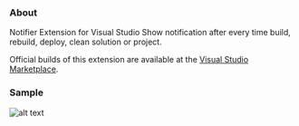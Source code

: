 ### About
Notifier Extension for Visual Studio
Show notification after every time build, rebuild, deploy, clean solution or project.

Official builds of this extension are available at the [Visual Studio Marketplace](https://marketplace.visualstudio.com/items?itemName=nb-duong.49B2EFA7-42A7-4C91-B013-19CD11788F94).

### Sample
![alt text](https://github.com/nbduong/Notifier/blob/main/art/sample.gif "Logo Title Text 1")
